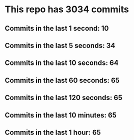 # This repo has 3034 commits

## Commits in the last 1 second: 10
## Commits in the last 5 seconds: 34
## Commits in the last 10 seconds: 64
## Commits in the last 60 seconds: 65
## Commits in the last 120 seconds: 65
## Commits in the last 10 minutes: 65
## Commits in the last 1 hour: 65
